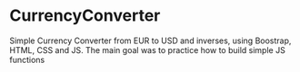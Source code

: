 # CurrencyConverter
Simple Currency Converter from EUR to USD and inverses, using  Boostrap, HTML, CSS and JS. The main goal was to practice how to build simple JS functions
